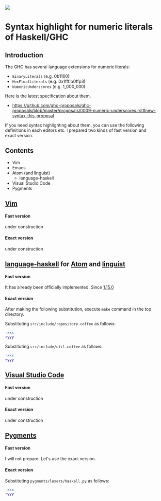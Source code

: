 <p align="left"><img src="http://takenobu-hs.github.io/downloads/images/haskell-logo-s.png"/></p>

Syntax highlight for numeric literals of Haskell/GHC
====================================================


Introduction
------------

The GHC has several language extensions for numeric literals:
* `BinaryLiterals` (e.g. 0b1100)
* `HexFloatLiterals` (e.g. 0x1fff.b0ffp3)
* `NumericUnderscores` (e.g. 1_000_000)

Here is the latest specification about them.
 * https://github.com/ghc-proposals/ghc-proposals/blob/master/proposals/0009-numeric-underscores.rst#new-syntax-this-proposal

If you need syntax highlighting about them, you can use the following definitions in each editors etc.
I prepared two kinds of fast version and exact version.

Contents
--------

* Vim
* Emacs
* Atom (and linguist)
  * language-haskell
* Visual Studio Code
* Pygments

[Vim][vim1]
-----------

#### Fast version
under construction

#### Exact version
under construction


[language-haskell][atom1] for [Atom][atom2] and [linguist][atom3]
-----------------------------------------------------------------

#### Fast version
It has already been officially implemented. Since [1.15.0][atom4]


#### Exact version
After making the following substitution, execute `make` command in the top directory.

Substituting `src/include/repository.coffee` as follows:
```diff
-xxx
+yyy
```

Substituting `src/include/util.coffee` as follows:
```diff
-xxx
+yyy
```


[Visual Studio Code][vscode1]
-----------------------------

#### Fast version
under construction

#### Exact version
under construction


[Pygments][pygments1]
---------------------

#### Fast version
I will not prepare. Let's use the exact version.

#### Exact version
Substituting `pygments/lexers/haskell.py` as follows:
```diff
-xxx
+yyy
```


[vim1]: https://github.com/vim

[atom1]: https://github.com/atom-haskell/language-haskell
[atom2]: https://github.com/atom/atom
[atom3]: https://github.com/github/linguist
[atom4]: https://github.com/atom-haskell/language-haskell/releases/tag/v1.15.0

[vscode1]: https://github.com/Microsoft/vscode

[pygments1]: http://pygments.org/

